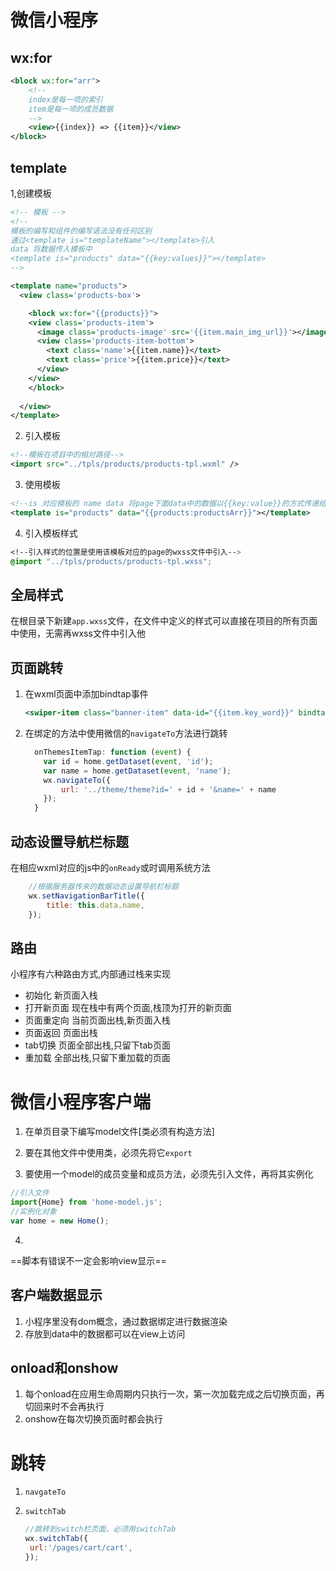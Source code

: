 # 微信小程序

## wx:for

```xml
<block wx:for="arr">
    <!--
	index是每一项的索引
    item是每一项的成员数据
	-->
	<view>{{index}} => {{item}}</view>
</block>
```

## template

1,创建模板

```xml
<!-- 模板 -->
<!-- 
模板的编写和组件的编写语法没有任何区别
通过<template is="templateName"></template>引入
data 将数据传入模板中
<template is="products" data="{{key:values}}"></template>
-->

<template name="products">
  <view class='products-box'>

    <block wx:for="{{products}}">
    <view class='products-item'>
      <image class='products-image' src='{{item.main_img_url}}'></image>
      <view class='products-item-bottom'>
        <text class='name'>{{item.name}}</text>
        <text class='price'>{{item.price}}</text>
      </view>
    </view>
    </block>
    
  </view>
</template>
```

2. 引入模板

```xml
<!--模板在项目中的相对路径-->
<import src="../tpls/products/products-tpl.wxml" />
```

3. 使用模板

```xml
<!--is 对应模板的 name data 将page下面data中的数据以{{key:value}}的方式传递给模板--> 
<template is="products" data="{{products:productsArr}}"></template>
```

4. 引入模板样式

```css
<!--引入样式的位置是使用该模板对应的page的wxss文件中引入-->
@import "../tpls/products/products-tpl.wxss";
```

## 全局样式

在根目录下新建``app.wxss``文件，在文件中定义的样式可以直接在项目的所有页面中使用，无需再wxss文件中引入他

## 页面跳转

1. 在wxml页面中添加bindtap事件

   ```xml
   <swiper-item class="banner-item" data-id="{{item.key_word}}" bindtap="onProductsItemTap">
   ```

2. 在绑定的方法中使用微信的``navigateTo``方法进行跳转

   ```javascript
     onThemesItemTap: function (event) {
       var id = home.getDataset(event, 'id');
       var name = home.getDataset(event, 'name');
       wx.navigateTo({
           url: '../theme/theme?id=' + id + '&name=' + name
       });
     }
   ```

## 动态设置导航栏标题

在相应wxml对应的js中的``onReady``或时调用系统方法

```javascript
    //根据服务器传来的数据动态设置导航栏标题
    wx.setNavigationBarTitle({
        title: this.data.name,
    });
```

## 路由

小程序有六种路由方式,内部通过栈来实现

- 初始化 新页面入栈
- 打开新页面 现在栈中有两个页面,栈顶为打开的新页面
- 页面重定向 当前页面出栈,新页面入栈
- 页面返回 页面出栈
- tab切换 页面全部出栈,只留下tab页面
- 重加载 全部出栈,只留下重加载的页面

# 微信小程序客户端

1. 在单页目录下编写model文件[类必须有构造方法]

2. 要在其他文件中使用类，必须先将它``export``

3.  要使用一个model的成员变量和成员方法，必须先引入文件，再将其实例化

   ```javascript
   //引入文件
   import{Home} from 'home-model.js';
   //实例化对象
   var home = new Home();
   ```

4. ​

==脚本有错误不一定会影响view显示==

## 客户端数据显示

1. 小程序里没有dom概念，通过数据绑定进行数据渲染
2. 存放到data中的数据都可以在view上访问

## onload和onshow

1. 每个onload在应用生命周期内只执行一次，第一次加载完成之后切换页面，再切回来时不会再执行
2. onshow在每次切换页面时都会执行

# 跳转

1. ``navgateTo``

2. ``switchTab``

   ```javascript
   //跳转到switch栏页面，必须用switchTab
   wx.switchTab({
   	url:'/pages/cart/cart',
   });
   ```

   ​
